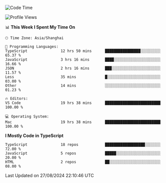 <!--START_SECTION:waka-->
![Code Time](http://img.shields.io/badge/Code%20Time-6%2C586%20hrs%204%20mins-blue)

![Profile Views](http://img.shields.io/badge/Profile%20Views-7-blue)

📊 **This Week I Spent My Time On** 

```text
🕑︎ Time Zone: Asia/Shanghai

💬 Programming Languages: 
TypeScript               12 hrs 50 mins      ████████████████░░░░░░░░░   65.37 % 
JavaScript               3 hrs 16 mins       ████░░░░░░░░░░░░░░░░░░░░░   16.66 % 
JSON                     2 hrs 16 mins       ███░░░░░░░░░░░░░░░░░░░░░░   11.57 % 
Less                     35 mins             █░░░░░░░░░░░░░░░░░░░░░░░░   03.00 % 
Other                    14 mins             ░░░░░░░░░░░░░░░░░░░░░░░░░   01.23 % 

🔥 Editors: 
VS Code                  19 hrs 38 mins      █████████████████████████   100.00 % 

💻 Operating System: 
Mac                      19 hrs 38 mins      █████████████████████████   100.00 % 
```

**I Mostly Code in TypeScript** 

```text
TypeScript               18 repos            ██████████████████░░░░░░░   72.00 % 
JavaScript               5 repos             █████░░░░░░░░░░░░░░░░░░░░   20.00 % 
HTML                     2 repos             ██░░░░░░░░░░░░░░░░░░░░░░░   08.00 % 
```




 Last Updated on 27/08/2024 22:10:46 UTC
<!--END_SECTION:waka-->
